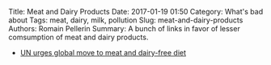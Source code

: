 Title: Meat and Dairy Products 
Date: 2017-01-19 01:50
Category: What's bad about
Tags: meat, dairy, milk, pollution
Slug: meat-and-dairy-products
Authors: Romain Pellerin
Summary: A bunch of links in favor of lesser comsumption of meat and dairy products.

- [UN urges global move to meat and dairy-free diet](https://www.theguardian.com/environment/2010/jun/02/un-report-meat-free-diet)
